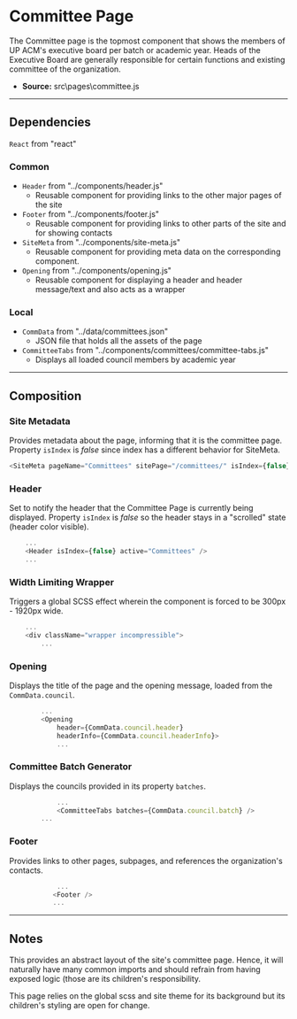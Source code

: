 # Committee Page
The Committee page is the topmost component that shows the members of UP ACM's executive board per batch or academic year. Heads of the Executive Board are generally responsible for certain functions and existing committee of the organization. 

- **Source:** src\pages\committee.js

---

## Dependencies
`React` from "react"
   
### Common
- `Header` from "../components/header.js"
	- Reusable component for providing links to the other major pages of the site
- `Footer` from "../components/footer.js"
    - Reusable component for providing links to other parts of the site and for showing contacts 
- `SiteMeta` from "../components/site-meta.js"
	- Reusable component for providing meta data on the corresponding component.
- `Opening` from "../components/opening.js"
    - Reusable component for displaying a header and header message/text and also acts as a wrapper

### Local
- `CommData` from "../data/committees.json"
    - JSON file that holds all the assets of the page 
- `CommitteeTabs` from "../components/committees/committee-tabs.js"
    - Displays all loaded council members by academic year 

---

## Composition

### Site Metadata
Provides metadata about the page, informing that it is the committee page. Property `isIndex` is *false* since index has a different behavior for SiteMeta.

```javascript
<SiteMeta pageName="Committees" sitePage="/committees/" isIndex={false} />
```

### Header
Set to notify the header that the Committee Page is currently being displayed. Property `isIndex` is *false* so the header stays in a "scrolled" state (header color visible).

```javascript
	...
	<Header isIndex={false} active="Committees" />
	...
```

### Width Limiting Wrapper
Triggers a global SCSS effect wherein the component is forced to be 300px - 1920px wide.
```javascript
	...
	<div className="wrapper incompressible">
		...
```

### Opening
Displays the title of the page and the opening message, loaded from the `CommData.council`.

```javascript
		...
		<Opening
    		header={CommData.council.header}
        	headerInfo={CommData.council.headerInfo}>
			...
```

### Committee Batch Generator
Displays the councils provided in its property `batches`.

```javascript
    		...
			<CommitteeTabs batches={CommData.council.batch} />
		...
```

### Footer
Provides links to other pages, subpages, and references the organization's contacts.

```javascript
			...
		   <Footer />
		   ...
```

---

## Notes

This provides an abstract layout of the site's committee page. Hence, it will naturally have many common imports and should refrain from having exposed logic (those are its children's responsibility.
 
This page relies on the global scss and site theme for its background but its children's styling are open for change.
